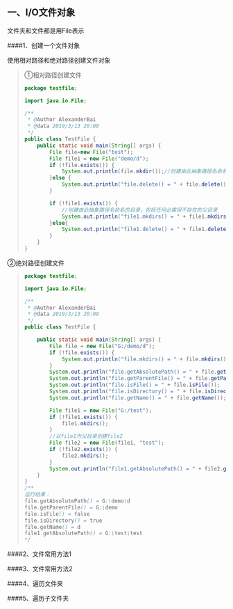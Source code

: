 ## 一、I/O文件对象

文件夹和文件都是用File表示

####1、创建一个文件对象

使用相对路径和绝对路径创建文件对象

> ①相对路径创建文件
>
> ```java
> package testfile;
> 
> import java.io.File;
> 
> /**
>  * @Author AlexanderBai
>  * @data 2019/3/13 20:09
>  */
> public class TestFile {
>     public static void main(String[] args) {
>         File file=new File("test");
>         File file1 = new File("demo/d");
>         if (!file.exists()) {
>             System.out.println(file.mkdir());//创建由此抽象路径名命名的目录
>         }else {
>             System.out.println("file.delete() = " + file.delete());
>         }
> 
>         if (!file1.exists()) {
>             //创建由此抽象路径名命名的目录，包括任何必需但不存在的父目录
>             System.out.println("file1.mkdirs() = " + file1.mkdirs());
>         }else{
>             System.out.println("file1.delete() = " + file1.delete());
>         }
>     }
> }
> 
> ```
>
> 

②绝对路径创建文件

> ```java
> package testfile;
> 
> import java.io.File;
> 
> /**
>  * @Author AlexanderBai
>  * @data 2019/3/13 20:09
>  */
> public class TestFile {
> 
>     public static void main(String[] args) {
>         File file = new File("G:/demo/d");
>         if (!file.exists()) {
>             System.out.println("file.mkdirs() = " + file.mkdirs());//换成mkdir()类似
>         }
>         System.out.println("file.getAbsolutePath() = " + file.getAbsolutePath());
>         System.out.println("file.getParentFile() = " + file.getParentFile());
>         System.out.println("file.isFile() = " + file.isFile());
>         System.out.println("file.isDirectory() = " + file.isDirectory());
>         System.out.println("file.getName() = " + file.getName());
> 
>         File file1 = new File("G:/test");
>         if (!file1.exists()) {
>             file1.mkdirs();
>         }
>         //以file1为父目录创建file2
>         File file2 = new File(file1, "test");
>         if (!file2.exists()) {
>             file2.mkdirs();
>         }
>         System.out.println("file1.getAbsolutePath() = " + file2.getAbsolutePath());
>     }
> }
> /**
> 运行结果：
> file.getAbsolutePath() = G:\demo\d
> file.getParentFile() = G:\demo
> file.isFile() = false
> file.isDirectory() = true
> file.getName() = d
> file1.getAbsolutePath() = G:\test\test
> */
> ```

####2、文件常用方法1

####3、文件常用方法2

####4、遍历文件夹

####5、遍历子文件夹